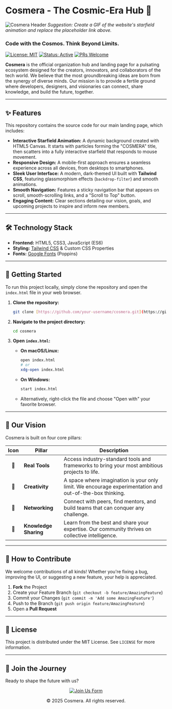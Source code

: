 # Cosmera - The Cosmic-Era Hub 🌌

![Cosmera Header](https://user-images.githubusercontent.com/73097560/115834477-dbab4500-a447-11eb-908a-139a6edaec5c.gif)
*Suggestion: Create a GIF of the website's starfield animation and replace the placeholder link above.*

### Code with the Cosmos. Think Beyond Limits.

[![License: MIT](https://img.shields.io/badge/License-MIT-violet.svg)](https://opensource.org/licenses/MIT)
[![Status: Active](https://img.shields.io/badge/status-active-brightgreen.svg)](https://github.com/your-username/cosmera)
[![PRs Welcome](https://img.shields.io/badge/PRs-welcome-blue.svg)](http://makeapullrequest.com)

**Cosmera** is the official organization hub and landing page for a pulsating ecosystem designed for the creators, innovators, and collaborators of the tech world. We believe that the most groundbreaking ideas are born from the synergy of diverse minds. Our mission is to provide a fertile ground where developers, designers, and visionaries can connect, share knowledge, and build the future, together.

---

## ✨ Features

This repository contains the source code for our main landing page, which includes:

* **Interactive Starfield Animation:** A dynamic background created with HTML5 Canvas. It starts with particles forming the "COSMERA" title, then scatters into a fully interactive starfield that responds to mouse movement.
* **Responsive Design:** A mobile-first approach ensures a seamless experience across all devices, from desktops to smartphones.
* **Sleek User Interface:** A modern, dark-themed UI built with **Tailwind CSS**, featuring glassmorphism effects (`backdrop-filter`) and smooth animations.
* **Smooth Navigation:** Features a sticky navigation bar that appears on scroll, smooth-scrolling links, and a "Scroll to Top" button.
* **Engaging Content:** Clear sections detailing our vision, goals, and upcoming projects to inspire and inform new members.

---

## 🛠️ Technology Stack

* **Frontend:** HTML5, CSS3, JavaScript (ES6)
* **Styling:** [Tailwind CSS](https://tailwindcss.com/) & Custom CSS Properties
* **Fonts:** [Google Fonts](https://fonts.google.com/) (Poppins)

---

## 🚀 Getting Started

To run this project locally, simply clone the repository and open the `index.html` file in your web browser.

1.  **Clone the repository:**
    ```sh
    git clone [https://github.com/your-username/cosmera.git](https://github.com/your-username/cosmera.git)
    ```

2.  **Navigate to the project directory:**
    ```sh
    cd cosmera
    ```

3.  **Open `index.html`:**
    * **On macOS/Linux:**
        ```sh
        open index.html
        # or
        xdg-open index.html
        ```
    * **On Windows:**
        ```sh
        start index.html
        ```
    * Alternatively, right-click the file and choose "Open with" your favorite browser.

---

## 🔭 Our Vision

Cosmera is built on four core pillars:

| Icon | Pillar              | Description                                                                                          |
| :--: | ------------------- | ---------------------------------------------------------------------------------------------------- |
|  🚀  | **Real Tools** | Access industry-standard tools and frameworks to bring your most ambitious projects to life.           |
|  🧠  | **Creativity** | A space where imagination is your only limit. We encourage experimentation and out-of-the-box thinking. |
|  🤝  | **Networking** | Connect with peers, find mentors, and build teams that can conquer any challenge.                      |
|  📡  | **Knowledge Sharing** | Learn from the best and share your expertise. Our community thrives on collective intelligence.      |

---

## 🤝 How to Contribute

We welcome contributions of all kinds! Whether you're fixing a bug, improving the UI, or suggesting a new feature, your help is appreciated.

1.  **Fork** the Project
2.  Create your Feature Branch (`git checkout -b feature/AmazingFeature`)
3.  Commit your Changes (`git commit -m 'Add some AmazingFeature'`)
4.  Push to the Branch (`git push origin feature/AmazingFeature`)
5.  Open a **Pull Request**

---

## 📜 License

This project is distributed under the MIT License. See `LICENSE` for more information.

---

## 🌠 Join the Journey

Ready to shape the future with us?

<p align="center">
  <a href="https://docs.google.com/forms/d/e/1FAIpQLSe.../viewform" target="_blank">
    <img src="https://img.shields.io/badge/Join%20Us-7F00FF?style=for-the-badge&logo=google-forms&logoColor=white" alt="Join Us Form"/>
  </a>
</p>
<p align="center">
  &copy; 2025 Cosmera. All rights reserved.
</p>
